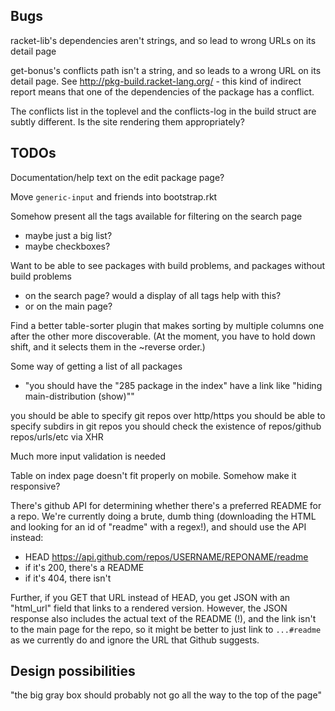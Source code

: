 ## Bugs

racket-lib's dependencies aren't strings, and so lead to wrong URLs on its detail page

get-bonus's conflicts path isn't a string, and so leads to a wrong URL
on its detail page. See http://pkg-build.racket-lang.org/ - this kind
of indirect report means that one of the dependencies of the package
has a conflict.

The conflicts list in the toplevel and the conflicts-log in the build
struct are subtly different. Is the site rendering them appropriately?

## TODOs

Documentation/help text on the edit package page?

Move `generic-input` and friends into bootstrap.rkt

Somehow present all the tags available for filtering on the search page
 - maybe just a big list?
 - maybe checkboxes?

Want to be able to see packages with build problems, and packages without build problems
 - on the search page? would a display of all tags help with this?
 - or on the main page?

Find a better table-sorter plugin that makes sorting by multiple
columns one after the other more discoverable. (At the moment, you
have to hold down shift, and it selects them in the ~reverse order.)

Some way of getting a list of all packages
 - "you should have the "285 package in the index" have a link like "hiding main-distribution (show)""

you should be able to specify git repos over http/https
you should be able to specify subdirs in git repos
you should check the existence of repos/github repos/urls/etc via XHR

Much more input validation is needed

Table on index page doesn't fit properly on mobile. Somehow make it responsive?

There's github API for determining whether there's a preferred README
for a repo. We're currently doing a brute, dumb thing (downloading the
HTML and looking for an id of "readme" with a regex!), and should use
the API instead:

 - HEAD https://api.github.com/repos/USERNAME/REPONAME/readme
 - if it's 200, there's a README
 - if it's 404, there isn't

Further, if you GET that URL instead of HEAD, you get JSON with an
"html_url" field that links to a rendered version. However, the JSON
response also includes the actual text of the README (!), and the link
isn't to the main page for the repo, so it might be better to just
link to `...#readme` as we currently do and ignore the URL that Github
suggests.

## Design possibilities

"the big gray box should probably not go all the way to the top of the page"
